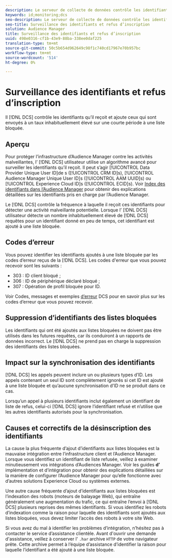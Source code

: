 ```yaml
---
description: Le serveur de collecte de données contrôle les identifiants qu’il reçoit et ajoute ceux qui sont envoyés à un taux inhabituellement élevé sur une courte période à une liste bloquée.
keywords: id;monitoring;dcs
seo-description: Le serveur de collecte de données contrôle les identifiants qu’il reçoit et ajoute ceux qui sont envoyés à un taux inhabituellement élevé sur une courte période à une liste bloquée.
seo-title: Surveillance des identifiants et refus d’inscription
solution: Audience Manager
title: Surveillance des identifiants et refus d’inscription
uuid: 498e0316-cf1b-43e9-88ba-338ee0daf225
translation-type: tm+mt
source-git-commit: 50c5b654d962649c98f1c740cd17967e70b957bc
workflow-type: tm+mt
source-wordcount: '514'
ht-degree: 0%

---
```



# Surveillance des identifiants et refus d’inscription

Il [!DNL DCS] contrôle les identifiants qu’il reçoit et ajoute ceux qui sont envoyés à un taux inhabituellement élevé sur une courte période à une liste bloquée.

## Aperçu

Pour protéger l’infrastructure d’Audience Manager contre les activités malveillantes, l’ [!DNL DCS] utilisateur utilise un algorithme avancé pour surveiller les identifiants qu’il reçoit. Il peut s’agir [!UICONTROL Data Provider Unique User ID]de s ([!UICONTROL CRM ID]s), [!UICONTROL Audience Manager Unique User ID]s ([!UICONTROL AAM UUID]s) ou [!UICONTROL Experience Cloud ID]s ([!UICONTROL ECID]s). Voir [Index des identifiants dans l’Audience Manager](../../../reference/ids-in-aam.md) pour obtenir des explications détaillées sur les identifiants pris en charge par l’Audience Manager.

Le [!DNL DCS] contrôle la fréquence à laquelle il reçoit ces identifiants pour détecter une activité malveillante potentielle. Lorsque l’ [!DNL DCS] utilisateur détecte un nombre inhabituellement élevé de [!DNL DCS] requêtes pour un identifiant donné en peu de temps, cet identifiant est ajouté à une liste bloquée.

## Codes d’erreur

Vous pouvez identifier les identifiants ajoutés à une liste bloquée par les codes d’erreur reçus de la [!DNL DCS]. Les codes d&#39;erreur que vous pouvez recevoir sont les suivants :

* 303 : ID client bloqué ;
* 306 : ID de périphérique déclaré bloqué ;
* 307 : Opération de profil bloquée pour ID.

Voir Codes, messages et exemples [d’erreur](dcs-error-codes.md) DCS pour en savoir plus sur les codes d’erreur que vous pouvez recevoir.

## Suppression d’identifiants des listes bloquées

Les identifiants qui ont été ajoutés aux listes bloquées ne doivent pas être utilisés dans les futures requêtes, car ils conduiront à un rapports de données incorrect. Le [!DNL DCS] ne prend pas en charge la suppression des identifiants des listes bloquées.

## Impact sur la synchronisation des identifiants

[!DNL DCS] les appels peuvent inclure un ou plusieurs types d’ID. Les appels contenant un seul ID sont complètement ignorés si cet ID est ajouté à une liste bloquée et qu’aucune synchronisation d’ID ne se produit dans ce cas.

Lorsqu’un appel à plusieurs identifiants inclut également un identifiant de liste de refus, celui-ci [!DNL DCS] ignore l’identifiant refusé et n’utilise que les autres identifiants autorisés pour la synchronisation.

## Causes et correctifs de la désinscription des identifiants

La cause la plus fréquente d’ajout d’identifiants aux listes bloquées est la mauvaise intégration entre l’infrastructure client et l’Audience Manager. Lorsque vous identifiez un identifiant de liste refusée, veillez à examiner minutieusement vos intégrations d’Audiences Manager. Voir les guides **d’** implémentation et d’intégration pour obtenir des explications détaillées sur la manière de configurer l’Audience Manager pour qu’elle fonctionne avec d’autres solutions Experience Cloud ou systèmes externes.

Une autre cause fréquente d’ajout d’identifiants aux listes bloquées est l’indexation des robots (moteurs de balayage Web), qui entraîne généralement une augmentation du trafic, ce qui entraîne l’envoi à [!DNL DCS] plusieurs reprises des mêmes identifiants. Si vous identifiez les robots d’indexation comme la raison pour laquelle des identifiants sont ajoutés aux listes bloquées, vous devez limiter l’accès des robots à votre site Web.

Si vous avez du mal à identifier les problèmes d’intégration, n’hésitez pas à contacter le service d’assistance clientèle. Avant d&#39;ouvrir une demande d&#39;assistance, veillez à conserver l&#39; `.har` archive `HTTP` de votre navigateur prête. Cette archive permet à l’équipe d’assistance d’identifier la raison pour laquelle l’identifiant a été ajouté à une liste bloquée.